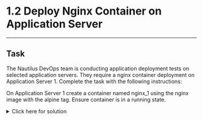 # 1.2 Deploy Nginx Container on Application Server
---
## Task
The Nautilus DevOps team is conducting application deployment tests on selected application servers. They require a nginx container deployment on Application Server 1. Complete the task with the following instructions:
  
On Application Server 1 create a container named nginx_1 using the nginx image with the alpine tag. Ensure container is in a running state.

<details>
  <summary>Click here for solution</summary>

## Solution
1. SSH into app server 1
2. Make sure Docker is installed
```bash
docker version
```
3. Deploy the container
```bash
docker run -d --name nginx_1 nginx:alpine
```
4. Verify deployed container
```bash
docker ps
```
</details>

